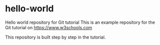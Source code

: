 # hello-world
Hello world repository for Git tutorial
This is an example repository for the Git tutorial on
https://www.w3schools.com

This repository is built step by step in the tutorial.